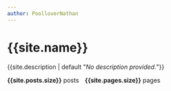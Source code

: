 ```yaml
---
author: PoolloverNathan
---
```

# {{site.name}}
{{site.description | default "*No description provided.*"}}

**{{site.posts.size}}** posts&emsp;**{{site.pages.size}}** pages


